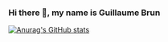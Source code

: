 ### Hi there 👋, my name is Guillaume Brun

[![Anurag's GitHub stats](https://github-readme-stats.vercel.app/api?username=Cereal38&hide=stars&show_icons=true&include_all_commits=true&rank_icon=percentile&&bg_color=00000000)](https://github.com/anuraghazra/github-readme-stats)

